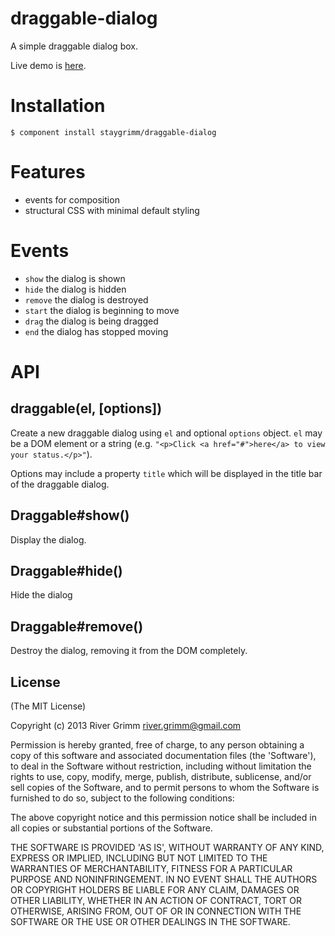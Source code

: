 draggable-dialog
===

A simple draggable dialog box.

Live demo is [here](http://staygrimm.github.io/draggable-dialog).

Installation
===

    $ component install staygrimm/draggable-dialog

Features
===
* events for composition
* structural CSS with minimal default styling

Events
===

* `show` the dialog is shown
* `hide` the dialog is hidden
* `remove` the dialog is destroyed
* `start` the dialog is beginning to move
* `drag` the dialog is being dragged
* `end` the dialog has stopped moving

API
===
draggable(el, [options])
---

Create a new draggable dialog using `el` and optional `options` object.  `el` may be a DOM element or a string (e.g. `"<p>Click <a href="#">here</a> to view your status.</p>"`).

Options may include a property `title` which will be displayed in the title bar of the draggable dialog.

Draggable#show()
---

Display the dialog.

Draggable#hide()
---

Hide the dialog

Draggable#remove()
---

Destroy the dialog, removing it from the DOM completely.





License
---
(The MIT License)

Copyright (c) 2013 River Grimm river.grimm@gmail.com

Permission is hereby granted, free of charge, to any person obtaining a copy of this software and associated documentation files (the 'Software'), to deal in the Software without restriction, including without limitation the rights to use, copy, modify, merge, publish, distribute, sublicense, and/or sell copies of the Software, and to permit persons to whom the Software is furnished to do so, subject to the following conditions:

The above copyright notice and this permission notice shall be included in all copies or substantial portions of the Software.

THE SOFTWARE IS PROVIDED 'AS IS', WITHOUT WARRANTY OF ANY KIND, EXPRESS OR IMPLIED, INCLUDING BUT NOT LIMITED TO THE WARRANTIES OF MERCHANTABILITY, FITNESS FOR A PARTICULAR PURPOSE AND NONINFRINGEMENT. IN NO EVENT SHALL THE AUTHORS OR COPYRIGHT HOLDERS BE LIABLE FOR ANY CLAIM, DAMAGES OR OTHER LIABILITY, WHETHER IN AN ACTION OF CONTRACT, TORT OR OTHERWISE, ARISING FROM, OUT OF OR IN CONNECTION WITH THE SOFTWARE OR THE USE OR OTHER DEALINGS IN THE SOFTWARE.

